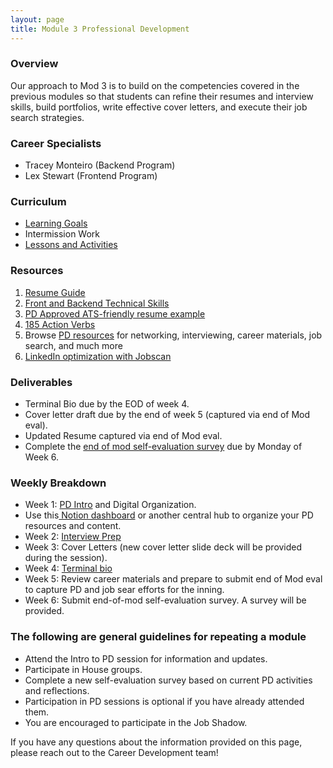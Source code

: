 ```yaml
---
layout: page
title: Module 3 Professional Development
---
```


### Overview
Our approach to Mod 3 is to build on the competencies covered in the previous modules so that students can refine their resumes and interview skills, build portfolios, write effective cover letters, and execute their job search strategies.


### Career Specialists
* Tracey Monteiro (Backend Program)
* Lex Stewart (Frontend Program)


### Curriculum
* [Learning Goals](/module_three/mod3_learning_goals)
* Intermission Work 
* [Lessons and Activities](/module_three/mod3_curriculum)
  
### Resources 
1. [Resume Guide](https://docs.google.com/document/d/1ll53JV8Jt5eveSjdvklUUNQfuYCzHV15TcoOzzk1iDY/edit)
2. [Front and Backend Technical Skills](https://docs.google.com/document/d/1Q-ZSAlXadWmYK48UyO7W3O9zHFQxhnLAWh7wKVdV48o/edit#heading=h.qtpn4l7md817)   
3. [PD Approved ATS-friendly resume example](https://docs.google.com/document/d/1ylVW3d_uHjAwSGkK4WJlbJuU_22BPSK75dn2rRDnm-g/edit) 
4. [185 Action Verbs ](https://www.themuse.com/advice/185-powerful-verbs-that-will-make-your-resume-awesome) 
5. Browse [PD resources](https://careerdev.turing.edu/resources/) for networking, interviewing, career materials, job search, and much more
6. [LinkedIn optimization with Jobscan](https://www.jobscan.co/video-linkedin-optimization)

### Deliverables 
* Terminal Bio due by the EOD of week 4. 
* Cover letter draft due by the end of week 5 (captured via end of Mod eval).
* Updated Resume captured via end of Mod eval.
* Complete the [end of mod self-evaluation survey](https://airtable.com/shrBZWvdZfHSeey57) due by Monday of Week 6.

### Weekly Breakdown
* Week 1: [PD Intro](https://docs.google.com/presentation/d/1cJfjG-RvJnh_buk1rqn88swdLUEglMp03RGPuLPizww/edit#slide=id.g222d3cd8936_0_161) and Digital Organization.
*   Use this[ Notion dashboard](https://perpetual-seeker-acf.notion.site/M3-PD-Dashboard-6e1be2ecf5c648e5ba11372795e3e405) or another central hub to organize your PD resources and content. 
* Week 2: [Interview Prep](https://careerdev.turing.edu/module_three/mod3_week5)
* Week 3: Cover Letters (new cover letter slide deck will be provided during the session). 
* Week 4: [Terminal bio](https://careerdev.turing.edu/module_three/module_three_terminal_portfolios/Terminal%20Portfolios)
* Week 5: Review career materials and prepare to submit end of Mod eval to capture PD and job sear efforts for the inning. 
* Week 6: Submit end-of-mod self-evaluation survey. A survey will be provided. 

### The following are general guidelines for repeating a module
 * Attend the Intro to PD session for information and updates.
 * Participate in House groups.
 * Complete a new self-evaluation survey based on current PD activities and reflections.
 * Participation in PD sessions is optional if you have already attended them.
 * You are encouraged to participate in the Job Shadow.

If you have any questions about the information provided on this page,  please reach out to the Career Development team!
